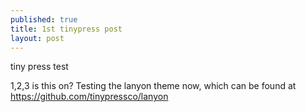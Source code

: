 ```yaml
---
published: true
title: 1st tinypress post
layout: post
---
```

tiny press test

1,2,3 is this on? Testing the lanyon theme now, which can be found at
<https://github.com/tinypressco/lanyon>